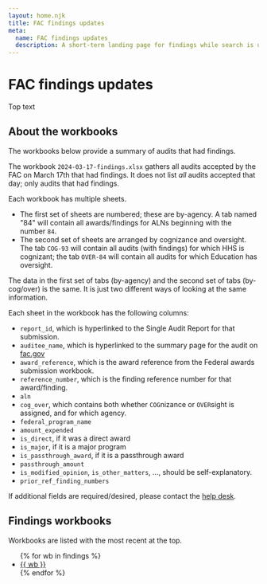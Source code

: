 ```yaml
---
layout: home.njk
title: FAC findings updates
meta:
  name: FAC findings updates
  description: A short-term landing page for findings while search is underperforming.
---
```


# FAC findings updates

Top text

## About the workbooks

The workbooks below provide a summary of audits that had findings. 

The workbook `2024-03-17-findings.xlsx` gathers all audits accepted by the FAC on March 17th that had findings. It does not list *all* audits accepted that day; only audits that had findings.

Each workbook has multiple sheets.

* The first set of sheets are numbered; these are by-agency. A tab named "84" will contain all awards/findings for ALNs beginning with the number `84`. 
* The second set of sheets are arranged by cognizance and oversight. The tab `COG-93` will contain all audits (with findings) for which HHS is cognizant; the tab `OVER-84` will contain all audits for which Education has oversight.

The data in the first set of tabs (by-agency) and the second set of tabs (by-cog/over) is the same. It is just two different ways of looking at the same information.

Each sheet in the workbook has the following columns:

* `report_id`, which is hyperlinked to the Single Audit Report for that submission.
* `auditee_name`, which is hyperlinked to the summary page for the audit on [fac.gov](https://fac.gov/)
* `award_reference`, which is the award reference from the Federal awards submission workbook.
* `reference_number`, which is the finding reference number for that award/finding.
* `aln`
* `cog_over`, which contains both whether `COG`nizance or `OVER`sight is assigned, and for which agency.
* `federal_program_name`
* `amount_expended`
* `is_direct`, if it was a direct award
* `is_major`, if it is a major program
* `is_passthrough_award`, if it is a passthrough award
* `passthrough_amount`
* `is_modified_opinion`, `is_other_matters`, ..., should be self-explanatory.
* `prior_ref_finding_numbers`

If additional fields are required/desired, please contact the [help desk](https://support.fac.gov/hc/en-us). 

## Findings workbooks

Workbooks are listed with the most recent at the top.

<ul>
{% for wb in findings %}
  <li><a href="{{ config.baseUrl }}assets/findings/{{wb}}-findings.xlsx">{{ wb }}</a></li>
{% endfor %}
</ul>
